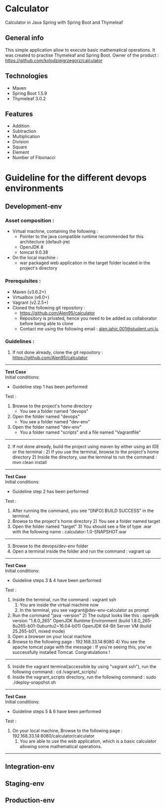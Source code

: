 # Calculator
 Calculator in Java Spring with Spring Boot and Thymeleaf 

## General info
This simple application allow to execute basic mathematical operations. It was created to practise Thymeleaf and Spring Boot.
Owner of the product : https://github.com/kolodziejgrzegorz/calculator

## Technologies
* Maven
* Spring Boot 1.5.9
* Thymeleaf 3.0.2

## Features
* Addition
* Subtraction
* Multiplication
* Division
* Square
* Element 
* Number of Fibonacci

# Guideline for the different devops environments
## Development-env
### Asset composition :

- Virtual machine, containing the following :
	- Pointer to the java compatible runtime recommended for this architecture (default-jre)
	- OpenJDK 8
	- tomcat 9.0.38
- On the local machine :
	- war packaged web application in the target folder located in the project's directory

### Prerequisites :

- Maven (v3.6.2+)
- Virtualbox (v6.0+)
- Vagrant (v2.2.5+)
- Cloned the following git repository :
	- https://github.com/Alen95/calculator
	- Repository is privated, hence you need to be added as collaborator before being able to clone
	- Contact me using the following email : alen.jahic.001@student.uni.lu

### Guidelines :

1) If not done already, clone the git repository : https://github.com/Alen95/calculator
********
**Test Case**  
Initial conditions:  
- Guideline step 1 has been performed


Test :  
1) Browse to the project's home directory
    - You see a folder named "devops"
2) Open the folder named "devops"
    - You see a folder named "dev-env"
3) Open the folder named "dev-env"
    - You a folder named "scripts" and a file named "Vagrantfile"
********
2) If not done already, build the project using maven by either using an IDE or the terminal :
    2) If you use the terminal, browse to the project's home directory 
    2) Inside the directory, use the terminal to run the command : mvn clean install
********
**Test Case**  
Initial conditions:     
- Guideline step 2 has been performed   


Test :   
1) After running the command, you see "[INFO] BUILD SUCCESS" in the terminal.
2) Browse to the project's home directory
    2) You see a folder named target
3) Open the folder named "target"
    3) You should see a file of type .war with the following name : calculator-1.0-SNAPSHOT.war
********
3) Browse to the devops/dev-env folder
4) Open a terminal inside the folder and run the command : vagrant up
********
**Test Case**  
Initial conditions:  
- Guideline steps 3 & 4 have been performed  


Test :  
1) Inside the terminal, run the command : vagrant ssh
    1) You are inside the virtual machine now
    1) In the terminal, you see vagrant@dev-env-calculator as prompt
2) Run the command "java -version"
    2) The output looks like this :
    openjdk version "1.8.0_265"
    OpenJDK Runtime Environment (build 1.8.0_265-8u265-b01-0ubuntu2~16.04-b01)
        OpenJDK 64-Bit Server VM (build 25.265-b01, mixed mode)
3) Open a browser on your local machine
4) Browse to the following page : 192.168.33.14:8080
    4) You see the apache tomcat page with the message :
    If you're seeing this, you've successfully installed Tomcat. Congratulations !
********

5) Inside the vagrant terminal(accessible by using "vagrant ssh"), run the following command :
	cd /vagrant_scripts/
6) Inside the vagrant_scripts directory, run the following command :
	sudo ./deploy-snapshot.sh
********
**Test Case**  
Initial conditions:   
- Guideline steps 5 & 6 have been performed  


Test :  
1) On your local machine, Browse to the following page : 192.168.33.14:8080/calculator/calculator
    1) You are able to use the web application, which is a basic calculator allowing some mathematical operations.
********


## Integration-env
## Staging-env
## Production-env


